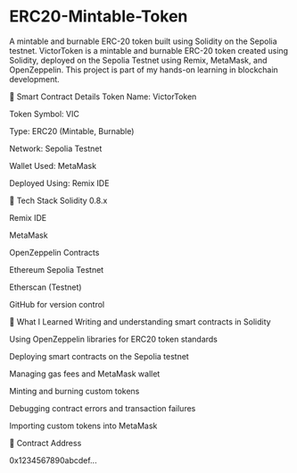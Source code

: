 # ERC20-Mintable-Token
A mintable and burnable ERC-20 token built using Solidity on the Sepolia testnet.
VictorToken is a mintable and burnable ERC-20 token created using Solidity, deployed on the Sepolia Testnet using Remix, MetaMask, and OpenZeppelin.
This project is part of my hands-on learning in blockchain development.

📜 Smart Contract Details
Token Name: VictorToken

Token Symbol: VIC

Type: ERC20 (Mintable, Burnable)

Network: Sepolia Testnet

Wallet Used: MetaMask

Deployed Using: Remix IDE

🔧 Tech Stack
Solidity 0.8.x

Remix IDE

MetaMask

OpenZeppelin Contracts

Ethereum Sepolia Testnet

Etherscan (Testnet)

GitHub for version control

🧠 What I Learned
Writing and understanding smart contracts in Solidity

Using OpenZeppelin libraries for ERC20 token standards

Deploying smart contracts on the Sepolia testnet

Managing gas fees and MetaMask wallet

Minting and burning custom tokens

Debugging contract errors and transaction failures

Importing custom tokens into MetaMask




🔗 Contract Address 

0x1234567890abcdef...

